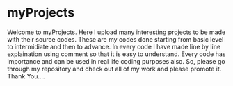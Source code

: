 # myProjects
Welcome to myProjects.
Here I upload many interesting projects to be made with their source codes.
These are my codes done starting from basic level to intermidiate and then to advance.
In every code I have made line by line explaination using comment so that it is easy to understand.
Every code has importance and can be used in real life coding purposes also.
So, please go through my repository and check out all of my work and please promote it.
Thank You....
